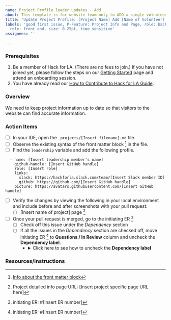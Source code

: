 ```yaml
---
name: Project Profile leader updates - Add
about: This template is for website team only to ADD a single volunteer
title: 'Update Project Profile: [Project Name] Add [Name of Volunteer]'
labels: 'good first issue, P-Feature: Project Info and Page, role: back end/devOps,
  role: front end, size: 0.25pt, time sensitive'
assignees: ''

---
```


### Prerequisites
1. Be a member of Hack for LA. (There are no fees to join.) If you have not joined yet, please follow the steps on our [Getting Started](https://www.hackforla.org/getting-started) page and attend an onboarding session.
2. You have already read our [How to Contribute to Hack for LA Guide](https://github.com/hackforla/website/blob/gh-pages/CONTRIBUTING.md).

### Overview
We need to keep project information up to date so that visitors to the website can find accurate information.

### Action Items
- [ ] In your IDE, open the `_projects/[Insert filename].md` file.
- [ ] Observe the existing syntax of the front matter block [^1] in the file.
- [ ] Find the `leadership` variable and add the following profile. 
```
  - name: [Insert leadership member's name]
    github-handle: [Insert GitHub handle]
    role: [Insert role]
    links:
      slack: https://hackforla.slack.com/team/[Insert Slack member ID]
      github: https://github.com/[Insert GitHub handle]
    picture: https://avatars.githubusercontent.com/[Insert GitHub handle]
```
- [ ] Verify the changes by viewing the following in your local environment and include before and after screenshots with your pull request:
  - [ ] [Insert name of project] page [^2]
- [ ] Once your pull request is merged, go to the initiating ER [^3]
  - [ ] Check off this issue under the _Dependency_ section
  - [ ] If all the issues in the _Dependency_ section are checked off, move initiating ER [^3] to **Questions / In Review** column and uncheck the **Dependency label**.
    - <details>
        <summary>Click here to see how to uncheck the <b>Dependency label</b></summary>
        <img src="https://github.com/hackforla/website/assets/31293603/6f53f4d4-7d2c-45f8-8534-9936fc9adee8" width="300px">
      </details>

### Resources/Instructions
[^1]: [Info about the front matter block](https://jekyllrb.com/docs/front-matter/)
[^2]: Project detailed info page URL: [Insert project specific page URL here]
[^3]: initiating ER:  #[Insert ER number]
